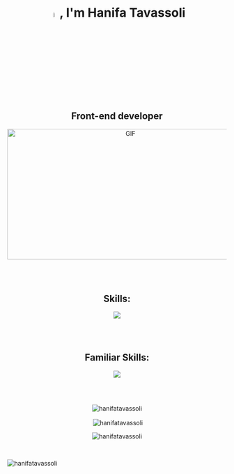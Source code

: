 <h1 align="center">
  <a href="#"><img src="https://media.giphy.com/media/hvRJCLFzcasrR4ia7z/giphy.gif" width="5%"></a>, I'm Hanifa Tavassoli</h1>
<h2 align="center">Front-end developer</h2>
<p align="center">
<img align="center" alt="GIF" src="https://github.com/arsentieva/arsentieva/blob/main/code.gif?raw=true" width="550" height="300" />
</p>
<br/>
<br/>
<div> 
<h2 align="center" style="border-bottom:none">Skills:</h2>
<p align="center"> 
  <a href="https://skillicons.dev">
    <img src="https://skillicons.dev/icons?i=html,css,sass,bootstrap,tailwindcss,js,react,git" />
  </a>
</p>
</div>
<br/>
<br/>
<div>
  <h2 align="center">Familiar Skills:</h2>
<p align="center"> 
  <a href="https://skillicons.dev">
    <img src="https://skillicons.dev/icons?i=mysql,php,laravel,wordpress" />
  </a>
</p>
</div>
<br/>
<br/>
<p align="center"><img align="center" src="https://github-readme-stats.vercel.app/api/top-langs?username=hanifatavassoli&show_icons=true&locale=en&layout=compact" alt="hanifatavassoli" /></p>

<p align="center">&nbsp;<img align="center" src="https://github-readme-stats.vercel.app/api?username=hanifatavassoli&show_icons=true&locale=en" alt="hanifatavassoli" /></p>

<p align="center"><img align="center" src="https://github-readme-streak-stats.herokuapp.com/?user=hanifatavassoli&theme=dark()" alt="hanifatavassoli" /></p>
<br/>
<p align="left"> <img src="https://komarev.com/ghpvc/?username=hanifatavassoli&label=Profile%20views&color=0e75b6&style=flat" alt="hanifatavassoli" /> </p>

